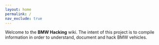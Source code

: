 ```yaml
---
layout: home
permalink: /
nav_exclude: true
---
```


Welcome to the **BMW Hacking** wiki. The intent of this project is to compile information in order to understand, document and hack BMW vehicles.
